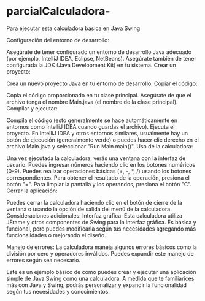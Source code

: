 # parcialCalculadora-

Para ejecutar esta calculadora básica en Java Swing 

Configuración del entorno de desarrollo:

Asegúrate de tener configurado un entorno de desarrollo Java adecuado (por ejemplo, IntelliJ IDEA, Eclipse, NetBeans).
Asegúrate también de tener configurada la JDK (Java Development Kit) en tu sistema.
Crear un proyecto:

Crea un nuevo proyecto Java en tu entorno de desarrollo.
Copiar el código:

Copia el código proporcionado en tu clase principal. Asegúrate de que el archivo tenga el nombre Main.java (el nombre de la clase principal).
Compilar y ejecutar:

Compila el código (esto generalmente se hace automáticamente en entornos como IntelliJ IDEA cuando guardas el archivo).
Ejecuta el proyecto. En IntelliJ IDEA y otros entornos similares, usualmente hay un botón de ejecución (generalmente verde) o puedes hacer clic derecho en el archivo Main.java y seleccionar "Run Main.main()".
Uso de la calculadora:

Una vez ejecutada la calculadora, verás una ventana con la interfaz de usuario.
Puedes ingresar números haciendo clic en los botones numéricos (0-9).
Puedes realizar operaciones básicas (+, -, *, /) usando los botones correspondientes.
Para obtener el resultado de la operación, presiona el botón "=".
Para limpiar la pantalla y los operandos, presiona el botón "C".
Cerrar la aplicación:

Puedes cerrar la calculadora haciendo clic en el botón de cierre de la ventana o usando la opción de salida del menú de la calculadora.
Consideraciones adicionales:
Interfaz gráfica: Esta calculadora utiliza JFrame y otros componentes de Swing para la interfaz gráfica. Es básica y funcional, pero puedes modificarla según tus necesidades agregando más funcionalidades o mejorando el diseño.

Manejo de errores: La calculadora maneja algunos errores básicos como la división por cero y operadores inválidos. Puedes expandir este manejo de errores según sea necesario.

Este es un ejemplo básico de cómo puedes crear y ejecutar una aplicación simple de Java Swing como una calculadora. A medida que te familiarices más con Java y Swing, podrás personalizar y expandir la funcionalidad según tus necesidades y conocimientos.


